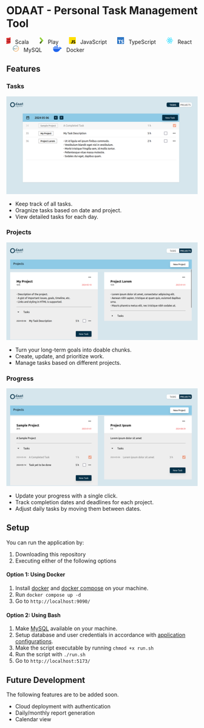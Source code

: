 # ODAAT - Personal Task Management Tool

<section>
    <img style="height:18px;" src="./readme_images/scala.png" />
    <span style="">&nbsp; Scala &nbsp; &nbsp; &nbsp; </span>
    <img style="height:18px; " src="./readme_images/play.png" />
    <span style="">&nbsp; Play &nbsp; &nbsp; &nbsp; </span>
    <img style="height:18px; " src="./readme_images/js.png" />
    <span style="">&nbsp; JavaScript &nbsp; &nbsp; &nbsp; </span>
    <img style="height:18px; " src="./readme_images/ts.png" />
    <span style="">&nbsp; TypeScript &nbsp; &nbsp; &nbsp; </span>
    <img style="height:18px; " src="./readme_images/react.png" />
    <span style="">&nbsp; React &nbsp; &nbsp; &nbsp; </span>
    <img style="height:18px; " src="./readme_images/mysql.png" />
    <span style="">&nbsp; MySQL &nbsp; &nbsp; &nbsp; </span>
    <img style="height:18px; " src="./readme_images/docker.png" />
    <span style="">&nbsp; Docker &nbsp; &nbsp; &nbsp; </span>
</section>

## Features

### Tasks
![Task Page](./readme_images/task.png)
- Keep track of all tasks.
- Oragnize tasks based on date and project.
- View detailed tasks for each day.

### Projects
![Project Page](./readme_images/project.png)
- Turn your long-term goals into doable chunks.
- Create, update, and prioritize work.
- Manage tasks based on different projects.

### Progress
![Progress Page](./readme_images/progress.png)
- Update your progress with a single click.
- Track completion dates and deadlines for each project.
- Adjust daily tasks by moving them between dates.

## Setup
You can run the application by:
1. Downloading this repository
2. Executing either of the following options

#### Option 1: Using Docker
1. Install [docker](https://docs.docker.com/engine/install/) and [docker compose](https://docs.docker.com/compose/install/) on your machine.
2. Run `docker compose up -d`
3. Go to `http://localhost:9090/`

#### Option 2: Using Bash
1. Make [MySQL](https://www.mysql.com/) available on your machine.
2. Setup database and user credentials in accordance with [application configurations](https://github.com/swunoo/odaat/blob/main/server/odaat-server/conf/application.conf).
3. Make the script executable by running `chmod +x run.sh`
4. Run the script with `./run.sh`
3. Go to `http://localhost:5173/`

## Future Development
The following features are to be added soon.
- Cloud deployment with authentication
- Daily/monthly report generation
- Calendar view
